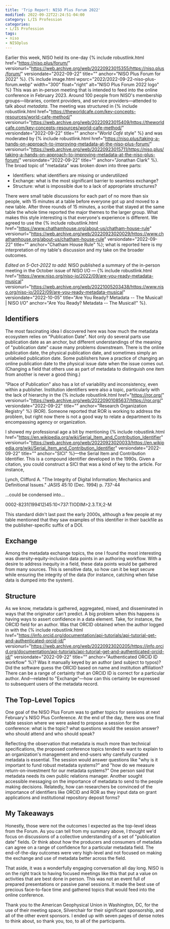 ```yaml
---
title: 'Trip Report: NISO Plus Forum 2022'
modified: 2022-09-22T22:24:51-04:00
category: L/IS Profession
categories:
- L/IS Profession
tags:
- niso
- NISOplus
---
```


Earlier this week, NISO held its one-day {% include robustlink.html href="https://niso.plus/forum/" versionurl="https://web.archive.org/web/20220923015355/https://niso.plus/forum/" versiondate="2022-09-22" title="" anchor="NISO Plus Forum for 2022" %}.
{% include image.html wpsrc="2022/2022-09-22-niso-plus-forum.webp" width="300" float="right" alt="NISO Plus Forum 2022 logo" %}
This was an in-person meeting that is intended to feed into the online conference in February 2023.
Around 100 people from NISO's membership groups—libraries, content providers, and service providers—attended to talk about _metadata_.
The meeting was structured in {% include robustlink.html href="https://theworldcafe.com/key-concepts-resources/world-cafe-method/" versionurl="https://web.archive.org/web/20220923015409/https://theworldcafe.com/key-concepts-resources/world-cafe-method/" versiondate="2022-09-22" title="" anchor="_World Café_ style" %} and was moderated by {% include robustlink.html href="https://niso.plus/taking-a-hands-on-approach-to-improving-metadata-at-the-niso-plus-forum/" versionurl="https://web.archive.org/web/20220923015711/https://niso.plus/taking-a-hands-on-approach-to-improving-metadata-at-the-niso-plus-forum/" versiondate="2022-09-22" title="" anchor="Jonathan Clark" %}.
The broad topic of "metadata" was broken down into three parts:

* Identifiers: what identifiers are missing or underutilized
* Exchange: what is the most significant barrier to seamless exchange?
* Structure: what is impossible due to a lack of appropriate structures?

There were small table discussions for each part of no more than six people, with 15 minutes at a table before everyone got up and moved to a new table.
After three rounds of 15 minutes, a scribe that stayed at the same table the whole time reported the major themes to the larger group.
What makes this style interesting is that everyone's experience is different.
We agreed to use the {% include robustlink.html href="https://www.chathamhouse.org/about-us/chatham-house-rule" versionurl="https://web.archive.org/web/20220923020029/https://www.chathamhouse.org/about-us/chatham-house-rule" versiondate="2022-09-22" title="" anchor="Chatham House Rule" %}; what is reported here is my interpretation of my table's discussion and my take on the broader outcomes.

<em>Edited on 5-Oct-2022 to add:</em> NISO published a summary of the in-person meeting in the October issue of NISO I/O — {% include robustlink.html href="https://www.niso.org/niso-io/2022/09/are-you-ready-metadata-musical" versionurl="https://web.archive.org/web/20221005203438/https://www.niso.org/niso-io/2022/09/are-you-ready-metadata-musical" versiondate="2022-10-05" title="Are You Ready? Metadata -- The Musical! | NISO I/O" anchor="Are You Ready? Metadata -- The Musical!" %}.

## Identifiers
The most fascinating idea I discovered here was how much the metadata ecosystem relies on "Publication Date".
Not only do several parts use publication date as an anchor, but different understandings of the meaning of "publication date" cause many problems downstream.
There is the online publication date, the physical publication date, and sometimes simply an unlabeled publication date.
Some publishers have a practice of changing an online publication date to the physical issue date when the issue comes out.
(Changing a field that others use as part of metadata to distinguish one item from another is never a good thing.)

"Place of Publication" also has a lot of variability and inconsistency, even within a publisher.
Institution identifiers were also a topic, particularly with the lack of hierarchy in the {% include robustlink.html href="https://ror.org/" versionurl="https://web.archive.org/web/20220901085637/https://ror.org/" versiondate="2022-09-22" title="" anchor="Research Organization Registry" %} (ROR).
Someone reported that ROR is working to address the problem, but right now there is not a good way to relate a department to its encompassing agency or organization.

I showed my professional age a bit by mentioning {% include robustlink.html href="https://en.wikipedia.org/wiki/Serial_Item_and_Contribution_Identifier" versionurl="https://web.archive.org/web/20220923020033/https://en.wikipedia.org/wiki/Serial_Item_and_Contribution_Identifier" versiondate="2022-09-22" title="" anchor="SICI" %}—the Serial Item and Contribution Identifier.
This is a compound identifier developed in the 1990s. Given a citation, you could construct a SICI that was a kind of key to the article. For instance,

Lynch, Clifford A. "The Integrity of Digital Information; Mechanics and Definitional Issues." JASIS 45:10 (Dec. 1994) p. 737-44

...could be condensed into...

0002-8231(199412)45:10<737:TIODIM>2.3.TX;2-M

This standard didn't last past the early 2000s, although a few people at my table mentioned that they saw examples of this identifier in their backfile as the publisher-specific suffix of a DOI.

## Exchange
Among the metadata exchange topics, the one I found the most interesting was diversity-equity-inclusion data points in an authoring workflow.
With a desire to address inequity in a field, these data points would be gathered from many sources.
This is sensitive data, so how can it be kept secure while ensuring the integrity of the data (for instance, catching when false data is dumped into the system).

## Structure
As we know, metadata is gathered, aggregated, mixed, and disseminated in ways that the originator can't predict.
A big problem when this happens is having ways to assert confidence in a data element.
Take, for instance, the ORCID field for an author. Was that ORCID obtained when the author logged in with the {% include robustlink.html href="https://info.orcid.org/documentation/api-tutorials/api-tutorial-get-and-authenticated-orcid-id/" versionurl="https://web.archive.org/web/20220923020205/https://info.orcid.org/documentation/api-tutorials/api-tutorial-get-and-authenticated-orcid-id/" versiondate="2022-09-22" title="" anchor="Authenticated ORCID ID workflow" %}? Was it manually keyed by an author (and subject to typos)? Did the software guess the ORCID based on name and institution affiliation?
There can be a range of certainty that an ORCID ID is correct for a particular author.
And—related to "Exchange"—how can this certainty be expressed to subsequent users of the metadata record.

## The Top-Level Topics
One goal of the NISO Plus Forum was to gather topics for sessions at next February's NISO Plus Conference.
At the end of the day, there was one final table session where we were asked to propose a session for the conference: what is the topic? what questions would the session answer? who should attend and who should speak?

Reflecting the observation that metadata is much more than technical specifications, the proposed conference topics tended to want to explain to an organization's management and end-users why carefully curated metadata is essential.
The session would answer questions like "why is it important to fund robust metadata systems?" and "how do we measure return-on-investment for our metadata systems?"
One person said that metadata needs its own public relations manager.
Another sought accessible messaging on the importance of metadata to send to the people making decisions.
Relatedly, how can researchers be convinced of the importance of identifiers like ORCID and ROR as they input data on grant applications and institutional repository deposit forms?

## My Takeaways
Honestly, those were not the outcomes I expected as the top-level ideas from the Forum.
As you can tell from my summary above, I thought we'd focus on discussions of a collective understanding of a set of "publication date" fields.
Or think about how the producers and consumers of metadata can agree on a range of confidence for a particular metadata field.
The end-of-the-day outcomes were very high-level and not focused on making the exchange and use of metadata better across the field.

That aside, it was a wonderfully engaging conversation all day long.
NISO is on the right track to having focused meetings like this that put a value on activities that are best done in person.
This was not an event full of prepared presentations or passive panel sessions.
It made the best use of precious face-to-face time and gathered topics that would feed into the online conference.

Thank you to the American Geophysical Union in Washington, DC, for the use of their meeting space, Silverchair for their significant sponsorship, and all of the other event sponsors.
I ended up with seven pages of dense notes to think about, so thank you, too, to all of the participants.
